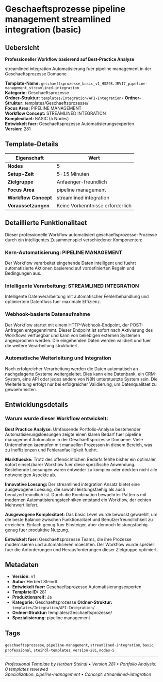 # Geschaeftsprozesse pipeline management streamlined integration (basic)

## Uebersicht

**Professioneller Workflow basierend auf Best-Practice Analyse**

streamlined integration Automatisierung fuer pipeline management in der Geschaeftsprozesse Domaene.

**Template-Name:** `geschaeftsprozesse_basic_v1_HS298.JRVI7_pipeline-management_streamlined-integration`  
**Kategorie:** Geschaeftsprozesse  
**Ordner-Struktur:** `templates/Integration/API-Integration/`
**Ordner-Struktur:** templates/Geschaeftsprozesse/  
**Focus Area:** PIPELINE MANAGEMENT  
**Workflow Concept:** STREAMLINED INTEGRATION  
**Komplexitaet:** BASIC (5 Nodes)  
**Entwickelt fuer:** Geschaeftsprozesse Automatisierungsexperten  
**Version:** 281

## Template-Details

| **Eigenschaft** | **Wert** |
|------------------|----------|
| **Nodes** | 5 |
| **Setup-Zeit** | 5-15 Minuten |
| **Zielgruppe** | Anfaenger-freundlich |
| **Focus Area** | pipeline management |
| **Workflow Concept** | streamlined integration |
| **Voraussetzungen** | Keine Vorkenntnisse erforderlich |

## Detaillierte Funktionalitaet

Dieser professionelle Workflow automatisiert geschaeftsprozesse-Prozesse durch ein intelligentes Zusammenspiel verschiedener Komponenten:

### Kern-Automatisierung: PIPELINE MANAGEMENT
Der Workflow verarbeitet eingehende Daten intelligent und fuehrt automatisierte Aktionen basierend auf vordefinierten Regeln und Bedingungen aus.

### Intelligente Verarbeitung: STREAMLINED INTEGRATION
Intelligente Datenverarbeitung mit automatischer Fehlerbehandlung und optimiertem Datenfluss fuer maximale Effizienz.

### Webhook-basierte Datenaufnahme
Der Workflow startet mit einem HTTP-Webhook-Endpoint, der POST-Anfragen entgegennimmt. Dieser Endpoint ist sofort nach Aktivierung des Workflows verfuegbar und kann von beliebigen externen Systemen angesprochen werden. Die eingehenden Daten werden validiert und fuer die weitere Verarbeitung strukturiert.

### Automatische Weiterleitung und Integration
Nach erfolgreicher Verarbeitung werden die Daten automatisch an nachgelagerte Systeme weitergeleitet. Dies kann eine Datenbank, ein CRM-System, eine API oder jedes andere von N8N unterstuetzte System sein. Die Weiterleitung erfolgt nur bei erfolgreicher Validierung, um Datenqualitaet zu gewaehrleisten.





## Entwicklungsdetails

### Warum wurde dieser Workflow entwickelt:

**Best Practice Analyse:** Umfassende Portfolio-Analyse bestehender Automatisierungsloesungen zeigte einen klaren Bedarf fuer pipeline management Automation in der Geschaeftsprozesse Domaene. Viele Unternehmen kaempfen mit manuellen Prozessen in diesem Bereich, was zu Ineffizienzen und Fehleranfaelligkeit fuehrt.

**Marktluecke:** Trotz des offensichtlichen Bedarfs fehlte bisher ein optimaler, sofort einsetzbarer Workflow fuer diese spezifische Anwendung. Bestehende Loesungen waren entweder zu komplex oder deckten nicht alle notwendigen Aspekte ab.

**Innovative Loesung:** Der streamlined integration Ansatz bietet eine ausgewogene Loesung, die sowohl leistungsfaehig als auch benutzerfreundlich ist. Durch die Kombination bewaehrter Patterns mit modernen Automatisierungstechniken entstand ein Workflow, der echten Mehrwert liefert.

**Ausgewogene Komplexitaet:** Das basic Level wurde bewusst gewaehlt, um die beste Balance zwischen Funktionalitaet und Benutzerfreundlichkeit zu erreichen. Einfach genug fuer Einsteiger, aber dennoch leistungsfaehig genug fuer produktive Nutzung.

**Entwickelt fuer:** Geschaeftsprozesse Teams, die ihre Prozesse modernisieren und automatisieren moechten. Der Workflow wurde speziell fuer die Anforderungen und Herausforderungen dieser Zielgruppe optimiert.

## Metadaten

- **Version:** v1
- **Autor:** Herbert Steindl
- **Entwickelt fuer:** Geschaeftsprozesse Automatisierungsexperten
- **Template ID:** 281
- **Produktionsreif:** Ja
- **Kategorie:** Geschaeftsprozesse
**Ordner-Struktur:** `templates/Integration/API-Integration/`
- **Ordner-Struktur:** templates/Geschaeftsprozesse/
- **Spezialisierung:** pipeline management

## Tags

`geschaeftsprozesse`, `pipeline-management`, `streamlined-integration`, `basic`, `professional`, `steindl-templates`, `version-281`, `nodes-5`

---

*Professional Template by Herbert Steindl • Version 281 • Portfolio Analysis: 0 templates reviewed*  
*Specialization: pipeline-management • Concept: streamlined-integration*